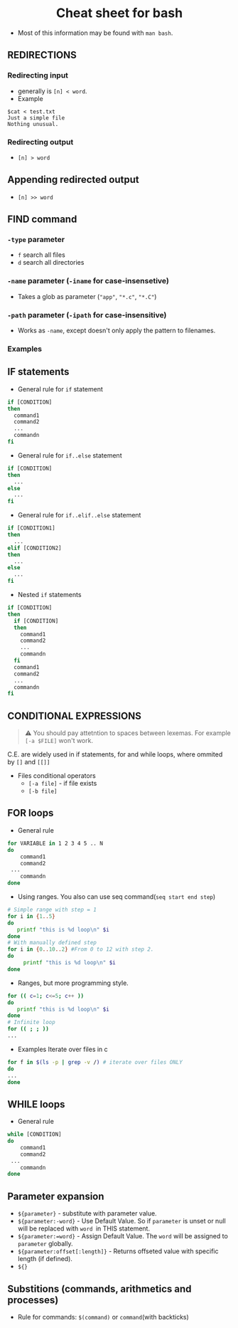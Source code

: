 # <center>Cheat sheet for bash</center>
- Most of this information may be found with `man bash`.

## REDIRECTIONS
### Redirecting input
* generally is `[n] < word`. 
* Example 
```console
$cat < test.txt
Just a simple file
Nothing unusual.
```
### Redirecting output
* `[n] > word`
## Appending redirected output
* `[n] >> word`
## FIND command

### `-type` parameter
 * `f` search all files 
 * `d` search all directories
 
### `-name` parameter (`-iname` for case-insensetive)
* Takes a glob as parameter (`"app"`, `"*.c"`, `"*.C"`)

### `-path` parameter (`-ipath` for case-insensitive)
* Works as `-name`, except doesn't only apply the pattern to filenames.

### Examples


## IF statements
* General rule for `if` statement
```bash
if [CONDITION]
then
  command1
  command2
  ...
  commandn
fi
```
* General rule for `if..else` statement
```bash
if [CONDITION]
then
  ...
else
  ...
fi
```
* General rule for `if..elif..else` statement
```bash
if [CONDITION1]
then
  ...
elif [CONDITION2]
then
  ... 
else
  ...
fi
```
* Nested `if` statements
```bash
if [CONDITION]
then
  if [CONDITION]
  then
    command1
    command2
    ...
    commandn
  fi
  command1
  command2
  ...
  commandn
fi
```
## CONDITIONAL EXPRESSIONS
> :warning: You should pay attetntion to spaces between lexemas. For example `[-a $FILE]` won't work.  

C.E. are widely used in if statements, for and while loops, where ommited by `[]` and `[[]]`
* Files conditional operators
  * `[-a file]` - if file exists
  * `[-b file]`
## FOR loops
* General rule
```bash
for VARIABLE in 1 2 3 4 5 .. N
do
	command1
	command2
 ...
	commandn
done
```
* Using ranges. You also can use seq command(`seq start end step`)
```bash
# Simple range with step = 1 
for i in {1..5}
do
   printf "this is %d loop\n" $i
done
# With manually defined step
for i in {0..10..2} #From 0 to 12 with step 2.
do 
     printf "this is %d loop\n" $i 
done
```
* Ranges, but more programming style.
```bash
for (( c=1; c<=5; c++ ))
do  
   printf "this is %d loop\n" $i
done
# Infinite loop
for (( ; ; ))
...
```
* Examples
Iterate over files in c
```bash
for f in $(ls -p | grep -v /) # iterate over files ONLY
do
...
done 
```
## WHILE loops
* General rule
```bash
while [CONDITION]
do
	command1
	command2
 ...
	commandn
done
```
## Parameter expansion
* `${parameter}` - substitute with parameter value. 
* `${parameter:-word}` - Use Default Value. So if `parameter` is unset or null will be replaced with `word `in THIS statement.
* `${parameter:=word}` - Assign Default Value. The `word` will be assigned to `parameter` globally. 
* `${parameter:offset[:length]}` - Returns offseted value with specific length (if defined).
* `${}`
## Substitions (commands, arithmetics and processes)
* Rule for commands: `$(command)` or `command`(with backticks)
